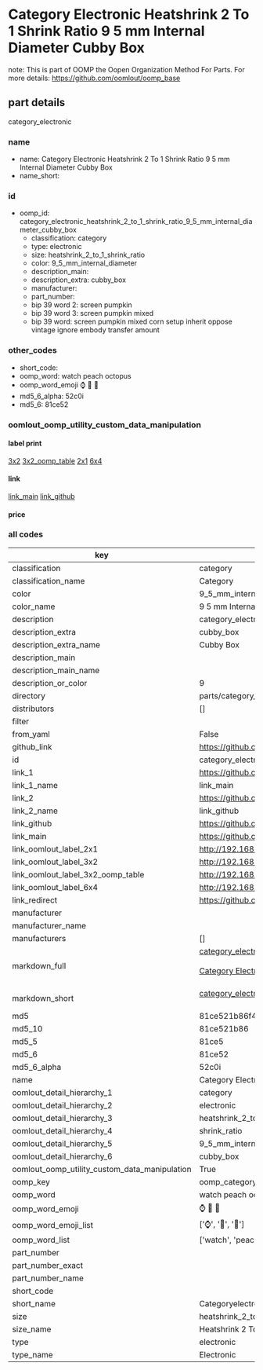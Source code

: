 # Category Electronic Heatshrink 2 To 1 Shrink Ratio 9 5 mm Internal Diameter Cubby Box  

note: This is part of OOMP the Oopen Organization Method For Parts. For more details: https://github.com/oomlout/oomp_base

##  part details
  



category_electronic



### name
* name: Category Electronic Heatshrink 2 To 1 Shrink Ratio 9 5 mm Internal Diameter Cubby Box
* name_short: 
### id
* oomp_id: category_electronic_heatshrink_2_to_1_shrink_ratio_9_5_mm_internal_diameter_cubby_box
  * classification: category
  * type: electronic
  * size: heatshrink_2_to_1_shrink_ratio
  * color: 9_5_mm_internal_diameter
  * description_main: 
  * description_extra: cubby_box
  * manufacturer: 
  * part_number: 
  * bip 39 word 2: screen pumpkin
  * bip 39 word 3: screen pumpkin mixed
  * bip 39 word: screen pumpkin mixed corn setup inherit oppose vintage ignore embody transfer amount

### other_codes
* short_code: 
* oomp_word: watch peach octopus
* oomp_word_emoji :watch: :peach: :octopus:
* md5_6_alpha: 52c0i
* md5_6: 81ce52






### oomlout_oomp_utility_custom_data_manipulation
#### label print
[3x2](http://192.168.1.245:1112/?label=oomp%2052c0i)
[3x2_oomp_table](http://192.168.1.108:1112/?label=oomp%2052c0i)
[2x1](http://192.168.1.242:1112/?label=oomp%2052c0i)
[6x4](http://192.168.1.55:1112/?label=oomp%2052c0i)    

#### link

[link_main](https://github.com/oomlout/oomlout_oomp_version_1_messy/tree/main/parts/category_electronic_heatshrink_2_to_1_shrink_ratio_9_5_mm_internal_diameter_cubby_box) [link_github](https://github.com/oomlout/oomlout_oomp_version_1_messy/tree/main/parts/category_electronic_heatshrink_2_to_1_shrink_ratio_9_5_mm_internal_diameter_cubby_box)                             

#### price







### all codes 
| key | value |  
| --- | --- |  
| classification | category |  
| classification_name | Category |  
| color | 9_5_mm_internal_diameter |  
| color_name | 9 5 mm Internal Diameter |  
| description | category_electronic |  
| description_extra | cubby_box |  
| description_extra_name | Cubby Box |  
| description_main |  |  
| description_main_name |  |  
| description_or_color | 9  |  
| directory | parts/category_electronic_heatshrink_2_to_1_shrink_ratio_9_5_mm_internal_diameter_cubby_box |  
| distributors | [] |  
| filter |  |  
| from_yaml | False |  
| github_link | https://github.com/oomlout/oomlout_oomp_part_src/tree/main/parts/category_electronic_heatshrink_2_to_1_shrink_ratio_9_5_mm_internal_diameter_cubby_box |  
| id | category_electronic_heatshrink_2_to_1_shrink_ratio_9_5_mm_internal_diameter_cubby_box |  
| link_1 | https://github.com/oomlout/oomlout_oomp_version_1_messy/tree/main/parts/category_electronic_heatshrink_2_to_1_shrink_ratio_9_5_mm_internal_diameter_cubby_box |  
| link_1_name | link_main |  
| link_2 | https://github.com/oomlout/oomlout_oomp_version_1_messy/tree/main/parts/category_electronic_heatshrink_2_to_1_shrink_ratio_9_5_mm_internal_diameter_cubby_box |  
| link_2_name | link_github |  
| link_github | https://github.com/oomlout/oomlout_oomp_version_1_messy/tree/main/parts/category_electronic_heatshrink_2_to_1_shrink_ratio_9_5_mm_internal_diameter_cubby_box |  
| link_main | https://github.com/oomlout/oomlout_oomp_version_1_messy/tree/main/parts/category_electronic_heatshrink_2_to_1_shrink_ratio_9_5_mm_internal_diameter_cubby_box |  
| link_oomlout_label_2x1 | http://192.168.1.242:1112/?label=oomp%2052c0i |  
| link_oomlout_label_3x2 | http://192.168.1.245:1112/?label=oomp%2052c0i |  
| link_oomlout_label_3x2_oomp_table | http://192.168.1.108:1112/?label=oomp%2052c0i |  
| link_oomlout_label_6x4 | http://192.168.1.55:1112/?label=oomp%2052c0i |  
| link_redirect | https://github.com/oomlout/oomlout_oomp_version_1_messy/tree/main/parts/category_electronic_heatshrink_2_to_1_shrink_ratio_9_5_mm_internal_diameter_cubby_box |  
| manufacturer |  |  
| manufacturer_name |  |  
| manufacturers | [] |  
| markdown_full | [category_electronic_heatshrink_2_to_1_shrink_ratio_9_5_mm_internal_diameter_cubby_box](none)<br>[](none)<br>[Category Electronic Heatshrink 2 To 1 Shrink Ratio 9 5 Mm Internal Diameter Cubby Box](none)<br><br> |  
| markdown_short | [category_electronic_heatshrink_2_to_1_shrink_ratio_9_5_mm_internal_diameter_cubby_box](none)<br><br> |  
| md5 | 81ce521b86f43371cf6243071c6b6e0c |  
| md5_10 | 81ce521b86 |  
| md5_5 | 81ce5 |  
| md5_6 | 81ce52 |  
| md5_6_alpha | 52c0i |  
| name | Category Electronic Heatshrink 2 To 1 Shrink Ratio 9 5 mm Internal Diameter Cubby Box |  
| oomlout_detail_hierarchy_1 | category |  
| oomlout_detail_hierarchy_2 | electronic |  
| oomlout_detail_hierarchy_3 | heatshrink_2_to_1 |  
| oomlout_detail_hierarchy_4 | shrink_ratio |  
| oomlout_detail_hierarchy_5 | 9_5_mm_internal_diameter |  
| oomlout_detail_hierarchy_6 | cubby_box |  
| oomlout_oomp_utility_custom_data_manipulation | True |  
| oomp_key | oomp_category_electronic_heatshrink_2_to_1_shrink_ratio_9_5_mm_internal_diameter_cubby_box |  
| oomp_word | watch peach octopus |  
| oomp_word_emoji | :watch: :peach: :octopus: |  
| oomp_word_emoji_list | [':watch:', ':peach:', ':octopus:'] |  
| oomp_word_list | ['watch', 'peach', 'octopus'] |  
| part_number |  |  
| part_number_exact |  |  
| part_number_name |  |  
| short_code |  |  
| short_name | Categoryelectronic |  
| size | heatshrink_2_to_1_shrink_ratio |  
| size_name | Heatshrink 2 To 1 Shrink Ratio |  
| type | electronic |  
| type_name | Electronic |  
